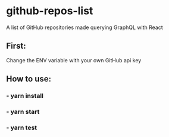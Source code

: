 # github-repos-list
A list of GitHub repositories made querying GraphQL with React

## First:
Change the ENV variable with your own GitHub api key

## How to use:
### - yarn install
### - yarn start 
### - yarn test
